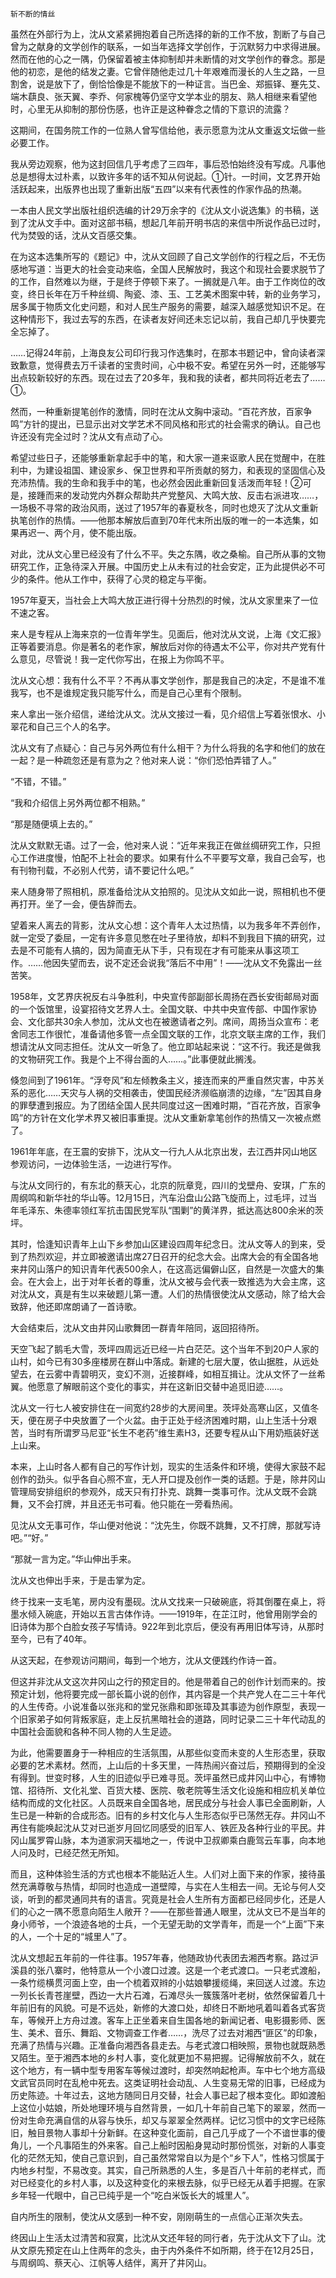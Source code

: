     斩不断的情丝 

   虽然在外部行为上，沈从文紧紧拥抱着自己所选择的新的工作不放，割断了与自己曾为之献身的文学创作的联系，一如当年选择文学创作，于沉默努力中求得进展。然而在他的心之一隅，仍保留着被主体抑制却并未断情的对文学创作的眷念。那是他的初恋，是他的结发之妻。它曾伴随他走过几十年艰难而漫长的人生之路，一旦割舍，说是放下了，倒恰恰像是不能放下的一种证言。当巴金、郑振铎、蹇先艾、端木蕻良、张天翼、李乔、何家槐等仍坚守文学本业的朋友、熟人相继来看望他时，心里无从抑制的那份伤感，也许正是这种眷念之情的下意识的流露？ 

   这期间，在国务院工作的一位熟人曾写信给他，表示愿意为沈从文重返文坛做一些必要工作。 

   我从旁边观察，他为这封回信几乎考虑了三四年，事后恐怕始终没有写成。凡事他总是想得太过朴素，以致许多年的话不知从何说起。①针。一时间，文艺界开始活跃起来，出版界也出现了重新出版“五四”以来有代表性的作家作品的热潮。 

   一本由人民文学出版社组织选编的计29万余字的《沈从文小说选集》的书稿，送到了沈从文手中。面对这部书稿，想起几年前开明书店的来信中所说作品已过时，代为焚毁的话，沈从文百感交集。 

   在为这本选集所写的《题记》中，沈从文回顾了自己文学创作的行程之后，不无伤感地写道：当更大的社会变动来临，全国人民解放时，我这个和现社会要求脱节了的工作，自然难以为继，于是终于停顿下来了。一搁就是八年。由于工作岗位的改变，终日长年在万千种丝绸、陶瓷、漆、玉、工艺美术图案中转，新的业务学习，居多属于物质文化史问题，和对人民生产服务的需要，越深入越感觉知识不足。在这种情形下，我过去写的东西，在读者友好间还未忘记以前，我自己却几乎快要完全忘掉了。 

   ……记得24年前，上海良友公司印行我习作选集时，在那本书题记中，曾向读者深致歉意，觉得费去万千读者的宝贵时间，心中极不安。希望在另外一时，还能够写出点较新较好的东西。现在过去了20多年，我和我的读者，都共同将近老去了……①。 

   然而，一种重新提笔创作的激情，同时在沈从文胸中滚动。“百花齐放，百家争鸣”方针的提出，已显示出对文学艺术不同风格和形式的社会需求的确认。自己也许还没有完全过时？沈从文有点动了心。 

   希望过些日子，还能够重新拿起手中的笔，和大家一道来讴歌人民在觉醒中，在胜利中，为建设祖国、建设家乡、保卫世界和平所贡献的努力，和表现的坚固信心及充沛热情。我的生命和我手中的笔，也必然会因此重新回复活泼而年轻！②可是，接踵而来的发动党内外群众帮助共产党整风、大鸣大放、反击右派进攻……，一场极不寻常的政治风雨，送过了1957年的春夏秋冬，同时也熄灭了沈从文重新执笔创作的热情。——他那本解放后直到70年代末所出版的唯一的一本选集，如果再迟一、两个月，使不能出版。 

   对此，沈从文心里已经没有了什么不平。失之东隅，收之桑榆。自己所从事的文物研究工作，正急待深入开展。中国历史上从未有过的社会安定，正为此提供必不可少的条件。他从工作中，获得了心灵的稳定与平衡。 

   1957年夏天，当社会上大鸣大放正进行得十分热烈的时候，沈从文家里来了一位不速之客。 

   来人是专程从上海来京的一位青年学生。见面后，他对沈从文说，上海《文汇报》正等着要消息。你是著名的老作家，解放后对你的待遇太不公平，你对共产党有什么意见，尽管说！我一定代你写出，在报上为你鸣不平。 

   沈从文心想：我有什么不平？不再从事文学创作，那是我自己的决定，不是谁不准我写，也不是谁规定我只能写什么，而是自己心里有个限制。 

   来人拿出一张介绍信，递给沈从文。沈从文接过一看，见介绍信上写着张恨水、小翠花和自己三个人的名字。 

   沈从文有了点疑心：自己与另外两位有什么相干？为什么将我的名字和他们的放在一起？是一种疏忽还是有意为之？他对来人说：“你们恐怕弄错了人。” 

   “不错，不错。” 

   “我和介绍信上另外两位都不相熟。” 

   “那是随便填上去的。” 

   沈从文默默无语。过了一会，他对来人说：“近年来我正在做丝绸研究工作，只担心工作进度慢，怕配不上社会的要求。如果有什么不平要写文章，我自己会写，也有刊物刊载，不必别人代劳，请不要记什么吧。” 

   来人随身带了照相机，原准备给沈从文拍照的。见沈从文如此一说，照相机也不便再打开。坐了一会，便告辞而去。 

   望着来人离去的背影，沈从文心想：这个青年人太过热情，以为我多年不弄创作，就一定受了委屈，一定有许多意见憋在吐子里待放，却料不到我目下搞的研究，过去是不可能有人搞的，因为简直无从下手，只有现在才有可能来从事这项工作。……他因失望而去，说不定还会说我“落后不中用”！——沈从文不免露出一丝苦笑。 

   1958年，文艺界庆祝反右斗争胜利，中央宣传部副部长周扬在西长安街邮局对面的一个饭馆里，设宴招待文艺界人士。全国文联、中共中央宣传部、中国作家协会、文化部共30余人参加，沈从文也在被邀请者之列。席间，周扬当众宣布：老舍同志工作很忙，准备请他多管一点全国文联的工作，北京文联主席的工作，我们想请沈从文同志担任。沈从文一听急了。他立即站起来说：“这不行。我还是做我的文物研究工作。我是个上不得台面的人……。”此事便就此搁浅。 

   倏忽间到了1961年。“浮夸风”和左倾教条主义，接连而来的严重自然灾害，中苏关系的恶化……天灾与人祸的交相袭击，使国民经济濒临崩溃的边缘，“左”因其自身的罪孽遭到报应。为了团结全国人民共同度过这一困难时期，“百花齐放，百家争鸣”的方针在文化学术界又被旧事重提。沈从文重新拿笔创作的热情又一次被点燃了。 

   1961年年底，在王震的安排下，沈从文一行九人从北京出发，去江西井冈山地区参观访问，一边体验生活，一边进行写作。 

   与沈从文同行的，有东北的蔡天心，北京的阮章竞，四川的戈壁舟、安琪，广东的周纲鸣和新华社的华山等。12月15日，汽车沿盘山公路飞旋而上，过毛坪，过当年毛泽东、朱德率领红军抗击国民党军队“围剿”的黄洋界，抵达高达800余米的茨坪。 

   其时，恰逢知识青年上山下乡参加山区建设四周年纪念日。沈从文等人的到来，受到了热烈欢迎，并立即被邀请出席27日召开的纪念大会。出席大会的有全国各地来井冈山落户的知识青年代表500余人，在这高远偏僻山区，自然是一次盛大的集会。在大会上，出于对年长者的尊重，沈从文被与会代表一致推选为大会主席，这对沈从文，真是有生以来破题儿第一遭。人们的热情很使沈从文感动，除了给大会致辞，他还即席朗诵了一首诗歌。 

   大会结束后，沈从文由井冈山歌舞团一群青年陪同，返回招待所。 

   天空飞起了鹅毛大雪，茨坪四周远近已经一片白茫茫。这个当年不到20户人家的山村，如今已有30多座楼房在群山中落成。新建的七层大厦，依山据胜，从远处望去，在云雾中青碧明灭，变幻不测，近接群峰，如相互揖让。沈从文怀了一丝希翼。他愿意了解眼前这个变化的事实，并在这新旧交替中追觅旧迹……。 

   沈从文一行七人被安排住在一间宽约28步的大房间里。茨坪处高寒山区，又值冬天，便在房子中央放置了一个火盆。由于正处于经济困难时期，山上生活十分艰苦，当时有所谓罗马尼亚“长生不老药”维生素H3，还要专程从山下用奶瓶装好送上山来。 

   本来，上山时各人都有自己的写作计划，现实的生活条件和环境，使得大家鼓不起创作的劲头。似乎各自心照不宣，无人开口提及创作一类的话题。于是，除井冈山管理局安排组织的参观外，成天只有打扑克、跳舞一类事可作。沈从文既不会跳舞，又不会打牌，并且还无书可看。他只能在一旁看热闹。 

   见沈从文无事可作，华山便对他说：“沈先生，你既不跳舞，又不打牌，那就写诗吧。”“好。” 

   “那就一言为定。”华山伸出手来。 

   沈从文也伸出手来，于是击掌为定。 

   终于找来一支毛笔，房内没有墨砚。沈从文找来一只破碗底，将其倒覆在桌上，将墨水倾入碗底，开始以五言古体作诗。——1919年，在芷江时，他曾用刚学会的旧诗体为那个白脸女孩子写情诗。922年到北京后，便没有再用旧体写诗，从那时至今，已有了40年。 

   从这天起，在参观访问期间，每到一个地方，沈从文便践约作诗一首。 

   但这并非沈从文这次井冈山之行的预定目的。他是带着自己的创作计划而来的。按预定计划，他将要完成一部长篇小说的创作，其内容是一个共产党人在二三十年代的人生传奇。小说准备以张兆和的堂兄张鼎和即张璋及其事迹为创作原型，表现一个旧家弟子如何背叛家庭，走上反抗黑暗社会的道路，同时记录二三十年代动乱的中国社会面貌和各种不同人物的人生足迹。 

   为此，他需要置身于一种相应的生活氛围，从那些似变而未变的人生形态里，获取必要的艺术素材。然而，上山后的十多天里，一阵热闹兴奋过后，预期得到的全没有得到。世变时移，人生的旧迹似乎已难寻觅。茨坪虽然已成井冈山中心，有博物馆、招待所、文化礼堂、百货大楼、医院、敬老院等生活文化设施和相应机关单位结构而成的文化社区。人员既来自全国各地，居民成分与社会人事已全面刷新，人生已是一种新的合成形态。旧有的乡村文化与人生形态似乎已荡然无存。井冈山不再住有能唤起沈从艾对已逝岁月回忆同感受的旧军人、铁匠及各种行业的平民。井冈山属罗霄山脉，本为道家洞天福地之一，传说中卫叔卿乘白鹿驾云车事，向本地人问及时，已经茫然无所知。 

   而且，这种体验生活的方式也根本不能贴近人生。人们对上面下来的作家，接待虽然充满尊敬与热情，却同时也造成一道壁障，与实在人生相去一间。无论与何人交谈，听到的都灵通同共有的语言。究竟是社会人生所有方面都已经同步化，还是人们的心之一隅不愿意向陌生人敞开？——在那些普通人眼里，沈从文已不是当年的身小师爷，一个浪迹各地的士兵，一个无望无助的文学青年，而是一个“上面”下来的人，一个十足的“城里人”了。 

   沈从文想起五年前的一件往事。1957年春，他随政协代表团去湘西考察。路过沪溪县的张八寨时，他特意从一个小渡口过渡。这是一个老式渡口。一只老式渡船，一条竹缆横贯河面上空，由一个梳着双辫的小姑娘攀援缆绳，来回送人过渡。东边一列长长青苍崖壁，西边一大片石滩，石滩尽头一簇簇落叶老树，依然保留着几十年前旧有的风貌。可是不远处，新修的大渡口处，却终日不断地吼着叫着各式客货车，等候开上方舟过渡。客车上正坐着来自生国各地的新闻记者、电影摄影师、医生、美术、音乐、舞蹈、文物调查工作者……，洗尽了过去对湘西“匪区”的印象，充满了热情与兴趣。正准备向湘西各县走去。与老式渡口相映照，景物也就既熟悉又陌生。至于湘西本地的乡村人事，变化就更加不易把握。记得解放前不久，就在这个地方，有一辆中型专用客车等候过渡时，却突然响起枪声。车中七个地方高级文武官员同时在乱枪中死去。这类证明社会动乱、人生变易无常的旧事，已经成为历史陈迹。十年过去，这地方随同日月交替，社会人事已起了根本变化。即如渡船上这位小姑娘，所处地理环境与自然背景，一如几十年前自己笔下的翠翠，然而一份对生命充满自信的从容与快乐，却又与翠翠全然两样。记忆习惯中的文字已经陈旧，触目景物人事却十分新鲜。在这种变化面前，自己几乎成了一个不谙世事的傻角儿，一个凡事陌生的外来客。自己上船时因船身晃动时那份慌张，对新的人事变化的茫然无知，使自己意识到，自己虽然常常自以为是个“乡下人”，性格习惯属于内地乡村型，不易改变。其实，自己所熟悉的人生，多是百八十年前的老样式，而对已经变化的乡村人事，以及这种变化的来根去脉，似乎已经无从着手把握。在家乡年轻一代眼中，自己已纯乎是一个“吃白米饭长大的城里人”。 

   自内所生的限制，使沈从文感到一种不安，刚刚萌生的一点信心正渐次失去。 

   终因山上生活太过清苦和寂寞，比沈从文还年轻的同行者，先于沈从文下了山。沈从文原先预定在山上住两年的念头，由于内外条件不如所期，终于在12月25日，与周纲鸣、蔡天心、江帆等人结伴，离开了井冈山。 

